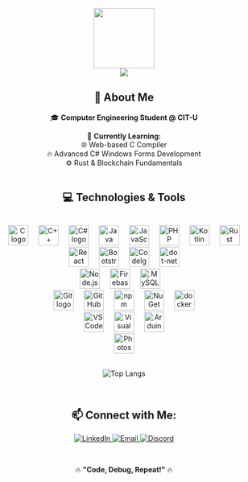 <div align="center">

<img height="120" src="https://s6.ezgif.com/tmp/ezgif-61ede8ea99032b.gif" /><br>
<img src="https://profile-counter.glitch.me/darylbutarcitu/count.svg?"  />

## 🚀 About Me  
🎓 **Computer Engineering Student @ CIT-U**  


🌱 **Currently Learning:**  
🌐 Web-based C Compiler  
🔥 Advanced C# Windows Forms Development  
⚙️ Rust & Blockchain Fundamentals  
<br>

## 💻 Technologies & Tools 

<br>
<img src="https://cdn.jsdelivr.net/gh/devicons/devicon/icons/c/c-original.svg" height="40" alt="C logo"  />
<img width="12" />
<img src="https://cdn.jsdelivr.net/gh/devicons/devicon/icons/cplusplus/cplusplus-original.svg" height="40" alt="C++ logo"  />
<img width="12" />
<img src="https://cdn.jsdelivr.net/gh/devicons/devicon/icons/csharp/csharp-original.svg" height="40" alt="C# logo"  />
<img width="12" />
<img src="https://cdn.jsdelivr.net/gh/devicons/devicon/icons/java/java-original.svg" height="40" alt="Java logo"  />
<img width="12" />
<img src="https://cdn.jsdelivr.net/gh/devicons/devicon/icons/javascript/javascript-original.svg" height="40" alt="JavaScript logo"  />
<img width="12" />
<img src="https://cdn.jsdelivr.net/gh/devicons/devicon/icons/php/php-original.svg" height="40" alt="PHP logo"  />
<img width="12" />
<img src="https://cdn.jsdelivr.net/gh/devicons/devicon/icons/kotlin/kotlin-original.svg" height="40" alt="Kotlin logo"  />
<img width="12" />
<img src="https://cdn.jsdelivr.net/gh/devicons/devicon/icons/rust/rust-original.svg" height="40" alt="Rust logo"  />
<br>
<img src="https://cdn.jsdelivr.net/gh/devicons/devicon/icons/react/react-original.svg" height="40" alt="React logo"  />
<img width="12" />
<img src="https://cdn.jsdelivr.net/gh/devicons/devicon/icons/bootstrap/bootstrap-original.svg" height="40" alt="Bootstrap logo"  />
<img width="12" />
<img src="https://cdn.jsdelivr.net/gh/devicons/devicon/icons/codeigniter/codeigniter-plain.svg" height="40" alt="CodeIgniter logo"  />
<img width="12" />
<img src="https://cdn.jsdelivr.net/gh/devicons/devicon/icons/dot-net/dot-net-plain-wordmark.svg" height="40" alt="dot-net logo"  />
<br>
<img src="https://cdn.jsdelivr.net/gh/devicons/devicon/icons/nodejs/nodejs-original.svg" height="40" alt="Node.js logo"  />
<img width="12" />
<img src="https://cdn.jsdelivr.net/gh/devicons/devicon/icons/firebase/firebase-plain.svg" height="40" alt="Firebase logo"  />
<img width="12" />
<img src="https://cdn.jsdelivr.net/gh/devicons/devicon/icons/mysql/mysql-original.svg" height="40" alt="MySQL logo"  />
<img width="12" />
<br>
<img src="https://cdn.jsdelivr.net/gh/devicons/devicon/icons/git/git-original.svg" height="40" alt="Git logo"  />
<img width="12" />
<img src="https://cdn.jsdelivr.net/gh/devicons/devicon/icons/github/github-original.svg" height="40" alt="GitHub logo"  />
<img width="12" />
<img src="https://cdn.jsdelivr.net/gh/devicons/devicon/icons/npm/npm-original-wordmark.svg" height="40" alt="npm logo"  />
<img width="12" />
<img src="https://cdn.jsdelivr.net/gh/devicons/devicon/icons/nuget/nuget-original.svg" height="40" alt="NuGet logo"  />
<img width="12" />
<img src="https://cdn.jsdelivr.net/gh/devicons/devicon/icons/docker/docker-plain.svg" height="40" alt="docker logo"  />
<br>
<img src="https://cdn.jsdelivr.net/gh/devicons/devicon/icons/vscode/vscode-original.svg" height="40" alt="VS Code logo"  />
<img width="12" />
<img src="https://cdn.jsdelivr.net/gh/devicons/devicon/icons/visualstudio/visualstudio-plain.svg" height="40" alt="Visual Studio logo"  />
<img width="12" />
<img src="https://cdn.jsdelivr.net/gh/devicons/devicon/icons/arduino/arduino-original.svg" height="40" alt="Arduino logo"  />
<br>
<img src="https://cdn.jsdelivr.net/gh/devicons/devicon/icons/photoshop/photoshop-plain.svg" height="40" alt="Photoshop logo"  />
<br><br>

![Top Langs](https://github-readme-stats.vercel.app/api/top-langs/?username=darylbutarcitu&layout=compact&theme=radical)

<br>

## 📫 **Connect with Me:**  
<p align="center">
  <a href="https://www.linkedin.com/in/daryl-butar-238184173/" target="_blank">
    <img src="https://img.shields.io/badge/LinkedIn-0077B5?style=for-the-badge&logo=linkedin&logoColor=white" alt="LinkedIn">
  </a>  
  <a href="mailto:mrdarylbutar@gmail.com">
    <img src="https://img.shields.io/badge/Email-D14836?style=for-the-badge&logo=gmail&logoColor=white" alt="Email">
  </a>  
  <a href="https://discord.com/users/not.rowoon" target="_blank">
    <img src="https://img.shields.io/badge/Discord-5865F2?style=for-the-badge&logo=discord&logoColor=white" alt="Discord">
  </a>  
</p>

<br>

🔥 **"Code, Debug, Repeat!"** 🔥  



</div>
